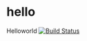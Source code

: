 # hello
Helloworld
[![Build Status](https://travis-ci.org/o0Starley0o/hello.svg?branch=master)](https://travis-ci.org/o0Starley0o/hello)
